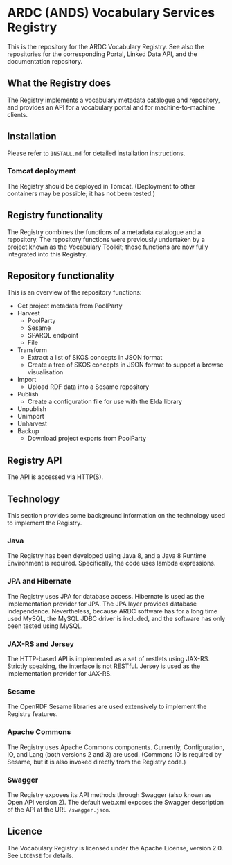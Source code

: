 # ARDC (ANDS) Vocabulary Services Registry

This is the repository for the ARDC Vocabulary Registry.
See also the repositories for the corresponding Portal, Linked Data
API, and the documentation repository.

## What the Registry does

The Registry implements a vocabulary metadata catalogue and
repository, and provides an API for a vocabulary portal and for
machine-to-machine clients.

## Installation

Please refer to `INSTALL.md` for detailed installation instructions.

### Tomcat deployment

The Registry should be deployed in Tomcat. (Deployment to other
containers may be possible; it has not been tested.)

## Registry functionality

The Registry combines the functions of a metadata catalogue and a
repository. The repository functions were previously undertaken by a
project known as the Vocabulary Toolkit; those functions are now fully
integrated into this Registry.

## Repository functionality

This is an overview of the repository functions:

* Get project metadata from PoolParty
* Harvest
  * PoolParty
  * Sesame
  * SPARQL endpoint
  * File
* Transform
  * Extract a list of SKOS concepts in JSON format
  * Create a tree of SKOS concepts in JSON format to support
    a browse visualisation
* Import
  * Upload RDF data into a Sesame repository
* Publish
  * Create a configuration file for use with the Elda library
* Unpublish
* Unimport
* Unharvest
* Backup
  * Download project exports from PoolParty

## Registry API

The API is accessed via HTTP(S).

## Technology

This section provides some background information on the technology
used to implement the Registry.

### Java

The Registry has been developed using Java 8, and a Java 8 Runtime
Environment is required. Specifically, the code uses lambda
expressions.

### JPA and Hibernate

The Registry uses JPA for database access.  Hibernate is used as the
implementation provider for JPA.  The JPA layer provides database
independence. Nevertheless, because ARDC software has for a long time
used MySQL, the MySQL JDBC driver is included, and the software has
only been tested using MySQL.

### JAX-RS and Jersey

The HTTP-based API is implemented as a set of restlets using
JAX-RS. Strictly speaking, the interface is not RESTful.
Jersey is used as the implementation provider for JAX-RS.

### Sesame

The OpenRDF Sesame libraries are used extensively to implement the
Registry features.

### Apache Commons

The Registry uses Apache Commons components. Currently, Configuration,
IO, and Lang (both versions 2 and 3) are used. (Commons IO is required
by Sesame, but it is also invoked directly from the Registry code.)

### Swagger

The Registry exposes its API methods through Swagger (also known as
Open API version 2). The default web.xml exposes the Swagger
description of the API at the URL `/swagger.json`.

## Licence

The Vocabulary Registry is licensed under the Apache License,
version 2.0. See `LICENSE` for details.
